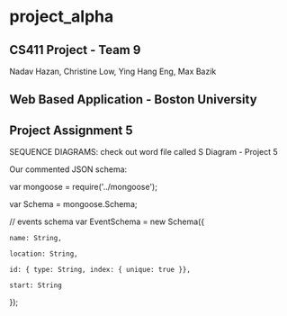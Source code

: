 # project_alpha

## CS411 Project - Team 9 

Nadav Hazan, Christine Low, Ying Hang Eng, Max Bazik


## Web Based Application - Boston University

## Project Assignment 5
SEQUENCE DIAGRAMS: check out word file called  S Diagram - Project 5 

Our commented JSON schema: 

var mongoose     = require('../mongoose');

var Schema       = mongoose.Schema;

// events schema 
var EventSchema   = new Schema({
	
	name: String,
	
	location: String,
	
	id: { type: String, index: { unique: true }},
	
	start: String
});



